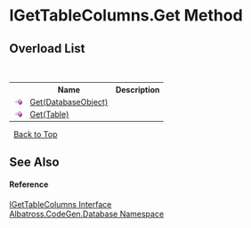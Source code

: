 # IGetTableColumns.Get Method 
 


## Overload List
&nbsp;<table><tr><th></th><th>Name</th><th>Description</th></tr><tr><td>![Public method](media/pubmethod.gif "Public method")</td><td><a href="M_Albatross_CodeGen_Database_IGetTableColumns_Get.md">Get(DatabaseObject)</a></td><td /></tr><tr><td>![Public method](media/pubmethod.gif "Public method")</td><td><a href="M_Albatross_CodeGen_Database_IGetTableColumns_Get_1.md">Get(Table)</a></td><td /></tr></table>&nbsp;
<a href="#igettablecolumns.get-method">Back to Top</a>

## See Also


#### Reference
<a href="T_Albatross_CodeGen_Database_IGetTableColumns.md">IGetTableColumns Interface</a><br /><a href="N_Albatross_CodeGen_Database.md">Albatross.CodeGen.Database Namespace</a><br />